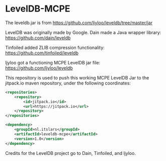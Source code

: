 # LevelDB-MCPE
The leveldb.jar is from https://github.com/ljyloo/leveldb/tree/master/jar

LevelDB was originally made by Google. Dain made a Java wrapper library: https://github.com/dain/leveldb

Tinfoiled added ZLIB compression functionality: https://github.com/tinfoiled/leveldb

ljyloo got a functioning MCPE LevelDB jar file: https://github.com/ljyloo/leveldb

This repository is used to push this working MCPE LevelDB Jar to the jitpack.io maven repository, under the following coordinates:
```xml
<repositories>
	<repository>
	    <id>jitpack.io</id>
	    <url>https://jitpack.io</url>
	</repository>
</repositories>

<dependency>
    <groupId>nl.itslars</groupId>
    <artifactId>leveldb-mcpe</artifactId>
    <version>1.0</version>
</dependency>
```

Credits for the LevelDB project go to Dain, Tinfoiled, and ljyloo.
